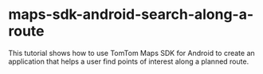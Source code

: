 # maps-sdk-android-search-along-a-route

This tutorial shows how to use TomTom Maps SDK for Android to create an application that helps a user find points of interest along a planned route.
